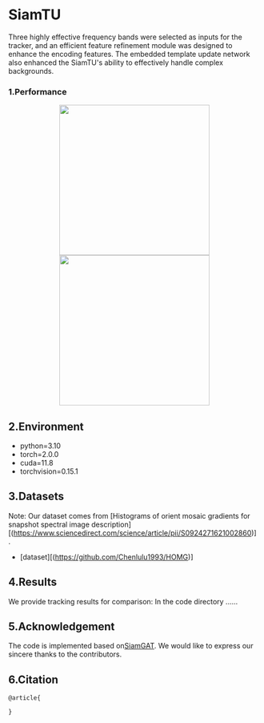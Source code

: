 # SiamTU
Three highly effective frequency bands were selected as inputs for the tracker, and an efficient feature refinement module was designed to enhance the encoding features. The embedded template update network also enhanced the SiamTU's ability to effectively handle complex backgrounds.

### 1.Performance
<div align=center><img width="300" height="300" src="https://github.com/ctb2/SiamTU/"/><img width="300" height="300" src="https://github.com/ctb2/SiamTU/"/></div>


## 2.Environment
- python=3.10  
- torch=2.0.0  
- cuda=11.8 
- torchvision=0.15.1


## 3.Datasets

Note: Our dataset comes from [Histograms of orient mosaic gradients for snapshot spectral image description][(https://www.sciencedirect.com/science/article/pii/S0924271621002860)] .
* [dataset][(https://github.com/Chenlulu1993/HOMG)]

## 4.Results
We provide tracking results for comparison: In the code directory ......

## 5.Acknowledgement
The code is implemented based on[SiamGAT](https://github.com/ohhhyeahhh/SiamGAT). We would like to express our sincere thanks to the contributors.

## 6.Citation
```
@article{
  
}
```
